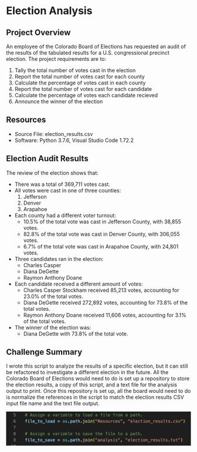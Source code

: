 # Election Analysis

## Project Overview
An employee of the Colorado Board of Elections has requested an audit of the results of the tabulated results for a U.S. congressional precinct election. The project requirements are to:
1. Tally the total number of votes cast in the election
2. Report the total number of votes cast for each county
3. Calculate the percentage of votes cast in each county
4. Report the total number of votes cast for each candidate
5. Calculate the percentage of votes each candidate recieved
6. Announce the winner of the election

## Resources
- Source File: election_results.csv
- Software: Python 3.7.6, Visual Studio Code 1.72.2

## Election Audit Results
The review of the election shows that:
 - There was a total of 369,711 votes cast.
 - All votes were cast in one of three counties:
    1. Jefferson
    2. Denver
    3. Arapahoe
 - Each county had a different voter turnout:
    - 10.5% of the total vote was cast in Jefferson County, with 38,855 votes.
    - 82.8% of the total vote was cast in Denver County, with 306,055 votes.
    - 6.7% of the total vote was cast in Arapahoe County, with 24,801 votes.
 - Three candidates ran in the election:
    - Charles Casper
    - Diana DeGette
    - Raymon Anthony Doane
 - Each candidate received a different amount of votes:
    - Charles Casper Stockham received 85,213 votes, accounting for 23.0% of the total votes.
    - Diana DeGette received 272,892 votes, accounting for 73.8% of the total votes.
    - Raymon Anthony Doane received 11,606 votes, accounting for 3.1% of the total votes.
 - The winner of the election was:
    - Diana DeGette with 73.8% of the total vote.
   
## Challenge Summary
I wrote this script to analyze the results of a specific election, but it can still be refactored to investigate a different election in the future. All the Colorado Board of Elections would need to do is set up a repository to store the election results, a copy of this script, and a text file for the analysis output to print. Once this repository is set up, all the board would need to do is normalize the references in the script to match the election results CSV input file name and the text file output.

![file_names.png](https://github.com/skyeryser/Election_Analysis/blob/main/Resources/file_names.png)

